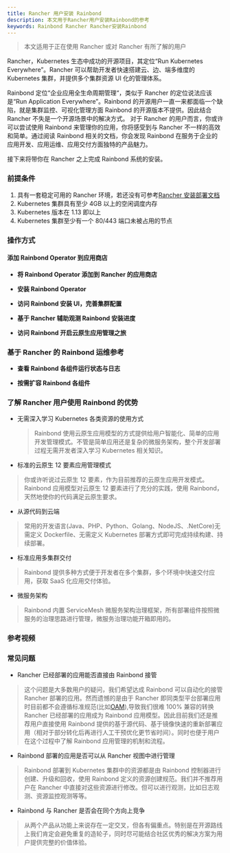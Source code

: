 ```yaml
---
title: Rancher 用户安装 Rainbond
description: 本文用于Rancher用户安装Rainbond的参考
keywords: Rainbond Rancher Rancher安装Rainbond
---
```


> 本文适用于正在使用 Rancher 或对 Rancher 有所了解的用户

Rancher，Kubernetes 生态中成功的开源项目，其定位“Run Kubernetes Everywhere”。Rancher 可以帮助开发者快速搭建云、边、端多维度的 Kubernetes 集群，并提供多个集群资源 UI 化的管理体系。

Rainbond 定位“企业应用全生命周期管理“，类似于 Rancher 的定位说法应该是“Run Application Everywhere”。Rainbond 的开源用户一直一来都面临一个缺陷，就是集群监控、可视化管理方面 Rainbond 的开源版本不提供。因此结合 Rancher 不失是一个开源场景中的解决方式。 对于 Rancher 的用户而言，你或许可以尝试使用 Rainbond 来管理你的应用，你将感受到与 Rancher 不一样的高效和简单。通过阅读 Rainbond 相关的文档，你会发现 Rainbond 在服务于企业的应用开发、应用运维、应用交付方面独特的产品魅力。

接下来将带你在 Rancher 之上完成 Rainbond 系统的安装。

### 前提条件

1. 具有一套稳定可用的 Rancher 环境，若还没有可参考[Rancher 安装部署文档]()
2. Kubernetes 集群具有至少 4GB 以上的空闲调度内存
3. Kubernetes 版本在 1.13 即以上
4. Kubernetes 集群至少有一个 80/443 端口未被占用的节点

### 操作方式

#### 添加 Rainbond Operator 到应用商店

- <b>将 Rainbond Operator 添加到 Rancher 的应用商店</b>

- <b>安装 Rainbond Operator</b>

- <b>访问 Rainbond 安装 UI，完善集群配置</b>

- <b>基于 Rancher 辅助观测 Rainbond 安装进度</b>

- <b>访问 Rainbond 开启云原生应用管理之旅</b>

### 基于 Rancher 的 Rainbond 运维参考

- <b>查看 Rainbond 各组件运行状态与日志</b>

- <b>按需扩容 Rainbond 各组件</b>

### 了解 Rancher 用户使用 Rainbond 的优势

- 无需深入学习 Kubernetes 各类资源的使用方式

  > Rainbond 使用云原生应用模型的方式提供给用户智能化、简单的应用开发管理模式。不管是简单应用还是复杂的微服务架构，整个开发部署过程无需开发者深入学习 Kubernetes 相关知识。

- 标准的云原生 12 要素应用管理模式

> 你或许听说过云原生 12 要素，作为目前推荐的云原生应用开发模式。Rainbond 应用模型对云原生 12 要素进行了充分的实践，使用 Rainbond，天然地使你的代码满足云原生要求。

- 从源代码到云端

> 常用的开发语言(Java、PHP、Python、Golang、NodeJS、.NetCore)无需定义 Dockerfile、无需定义 Kubernetes 部署方式即可完成持续构建、持续部署。

- 标准应用多集群交付

> Rainbond 提供多种方式便于开发者在多个集群，多个环境中快速交付应用，获取 SaaS 化应用交付体验。

- 微服务架构

> Rainbond 内置 ServiceMesh 微服务架构治理框架，所有部署组件按照微服务的治理思路进行管理，微服务治理功能开箱即用的。

### 参考视频

### 常见问题

- Rancher 已经部署的应用能否直接由 Rainbond 接管

> 这个问题是大多数用户的疑问，我们希望达成 Rainbond 可以自动化的接管 Rancher 部署的应用。然而遗憾的是由于 Rancher 即同类型平台部署应用时目前都不会遵循标准规范(比如[OAM](https://oam.dev/)),导致我们很难 100% 兼容的转换 Rancher 已经部署的应用成为 Rainbond 应用模型。因此目前我们还是推荐用户直接使用 Rainbond 提供的基于源代码、基于镜像快速的重新部署应用（相对于部分转化后再进行人工干预优化更节省时间）。同时也便于用户在这个过程中了解 Rainbond 应用管理的机制和流程。

- Rainbond 部署的应用是否可以从 Rancher 视图中进行管理

> Rainbond 部署到 Kubernetes 集群中的资源都是由 Rainbond 控制器进行创建、升级和回收，使用 Rainbond 定义的资源创建规范。我们并不推荐用户在 Rancher 中直接对这些资源进行修改。但可以进行观测，比如日志观测、资源监控观测等等。

- Rainbond 与 Rancher 是否会在同个方向上竞争

> 从两个产品从功能上来说存在一定交叉，但各有偏重点。特别是在开源路线上我们肯定会避免重复的造轮子，同时尽可能结合社区优秀的解决方案为用户提供完整的价值体验。
